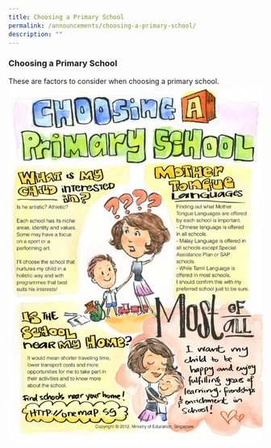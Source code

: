 ```yaml
---
title: Choosing a Primary School
permalink: /announcements/choosing-a-primary-school/
description: ""
---
```

### Choosing a Primary School

These are factors to consider when choosing a primary school.
![](/images/2019%20Infographic%20on%20choosing%20primary%20school.jpg)